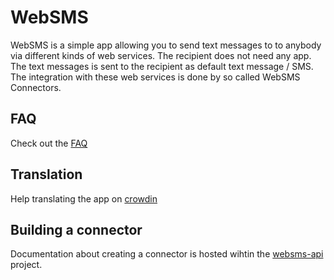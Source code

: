 # WebSMS

WebSMS is a simple app allowing you to send text messages to to anybody via different kinds of web services.
The recipient does not need any app. The text messages is sent to the recipient as default text message / SMS.
The integration with these web services is done by so called WebSMS Connectors.

## FAQ

Check out the [FAQ](https://github.com/felixb/websms/blob/master/FAQ.md)

## Translation

Help translating the app on [crowdin](https://crowdin.com/project/websms/invite)

## Building a connector

Documentation about creating a connector is hosted wihtin the [websms-api](https://github.com/felixb/websms-api) project.
